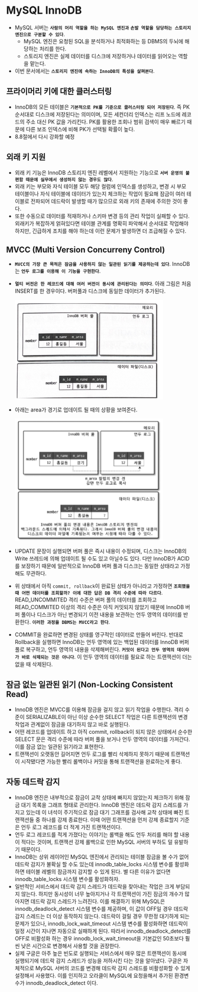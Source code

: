 # MySQL InnoDB

- MySQL 서버는 **`사람의 머리 역할을 하는 MySQL 엔진과`** **`손발 역할을 담당하는 스토리지 엔진으로 구분할 수 있다`**.
  - MySQL 엔진은 요청된 SQL을 분석하거나 최적화하는 등 DBMS의 두뇌에 해당하는 처리를 한다.
  - 스토리지 엔진은 실제 데이터를 디스크에 저장하거나 데이터를 읽어오는 역할을 맡는다.
- 이번 문서에서는 **`스토리지 엔진에 속하는 InnoDB의 특성을 살펴본다`**.

## 프라이머리 키에 대한 클러스터링

- InnoDB의 모든 테이블은 **`기본적으로 PK를 기준으로 클러스터링 되어 저장된다`**. 즉 PK 순서대로 디스크에 저장된다는 의미이며, 모든 세컨더리 인덱스는 리프 노드에 레코드의 주소 대신 PK 값을 가리킨다. PK를 활용한 조회나 범위 검색이 매우 빠르기 때문에 다른 보조 인덱스에 비해 PK가 선택될 확률이 높다.
- 8.8절에서 다시 강화할 예정

## 외래 키 지원

- 외래 키 기능은 InnoDB 스토리지 엔진 레벨에서 지원하는 기능으로 **`서버 운영의 불편함 때문에 실무에서 생성하지 않는 경우도 많다`**.
- 외래 키는 부모와 자식 테이블 모두 해당 컬럼에 인덱스를 생성하고, 변경 시 부모 테이블이나 자식 테이블에 데이터가 있는지 체크하는 작업이 필요해 잠금이 여러 테이블로 전파되어 데드락이 발생할 때가 많으므로 외래 키의 존재에 주의한 것이 좋다.
- 또한 수동으로 데이터를 적재하거나 스키마 변경 등의 관리 작업이 실패할 수 있다. 외래키가 복잡하게 얽혀있다면 테이블 관계를 명확히 파악해서 순서대로 작업해야 하지만, 긴급하게 조치를 해야 하는데 이런 문제가 발생하면 더 조급해질 수 있다.

## MVCC (Multi Version Concurreny Control)

- **`MVCC의 가장 큰 목적은 잠금을 사용하지 않는 일관된 읽기를 제공하는데 있다`**. InnoDB는 **`언두 로그를 이용해 이 기능을 구현한다`**.
- **`멀티 버전은 한 레코드에 대해 여러 버전이 동시에 관리된다는 의미다`**. 아래 그림은 처음 INSERT를 한 경우이다. 버퍼풀과 디스크에 동일한 데이터가 추가된다.

  <img src="https://github.com/programmer-sjk/TIL/blob/main/images/db/mvcc-step1.png" width="400">

- 아래는 area가 경기로 업데이트 될 때의 상황을 보여준다.

  <img src="https://github.com/programmer-sjk/TIL/blob/main/images/db/mvcc-step2.png" width="400">

- UPDATE 문장이 실행되면 버퍼 풀은 즉시 내용이 수정되며, 디스크는 InnoDB의 Write 쓰레드에 의해 업데이트 될 수도 있고 아닐수도 있다. 다만 InnoDB가 ACID를 보장하기 때문에 일반적으로 InnoDB 버퍼 풀과 디스크는 동일한 상태라고 가정해도 무관하다.
- 위 상태에서 아직 `commit, rollback`이 완료된 상태가 아니라고 가정하면 **`조회했을 때 어떤 데이터를 조회할까? 이에 대한 답은 DB 격리 수준에 따라 다르다`**. READ_UNCOMMITED 격리 수준은 버퍼 풀의 데이터를 조회하고 READ_COMMITED 이상의 격리 수준은 아직 커밋되지 않았기 때문에 InnoDB 버퍼 풀이나 디스크가 아닌 변경되기 이전 내용을 보관하는 언두 영역의 데이터를 반환한다. **`이러한 과정을 DBMS는 MVCC라고 한다`**.
- COMMIT을 완료하면 변경된 상태를 영구적인 데이터로 만들어 버린다. 반대로 Rollback을 실행하면 InnoDB는 언두 영역에 있는 백업된 데이터를 InnoDB 버퍼 풀로 복구하고, 언두 영역의 내용을 삭제해버린다. **`커밋이 된다고 언두 영역의 데이터가 바로 삭제되는 것은 아니다`**. 이 언두 영역의 데이터를 필요로 하는 트랜잭션이 더는 없을 때 삭제된다.

## 잠금 없는 일관된 읽기 (Non-Locking Consistent Read)

- InnoDB 엔진은 MVCC를 이용해 잠금을 걸지 않고 읽기 작업을 수행한다. 격리 수준이 SERIALIZABLE이 아닌 이상 순수한 SELECT 작업은 다른 트랜잭션의 변경 작업과 관계없이 잠금을 대기하지 않고 바로 실행된다.
- 어떤 레코드를 업데이트 하고 아직 commit, rollback이 되지 않은 상태에서 순수한 SELECT 문은 격리 수준에 따라 버퍼 풀을 보거나 언두 영역의 데이터를 가져간다. 이를 잠금 없는 일관된 읽기라고 표현한다.
- 트랜잭션이 오랫동안 길어지면 언두 로그를 빨리 삭제하지 못하기 때문에 트랜잭션이 시작됐다면 가능한 빨리 롤백이나 커밋을 통해 트랜잭션을 완료하는게 좋다.

## 자동 데드락 감지

- InnoDB 엔진은 내부적으로 잠금이 교착 상태에 빠지지 않았는지 체크하기 위해 잠금 대기 목록을 그래프 형태로 관리한다. InnoDB 엔진은 데드락 감지 스레드를 가지고 있는데 이 녀석이 주기적으로 잠금 대기 그래프를 검사해 교착 상태에 빠진 트랜잭션들 중 하나를 강제 종료한다. 이때 어떤 트랜잭션을 먼저 강제 종료할지 기준은 언두 로그 레코드를 더 적게 가진 트랜잭션이다.
- 언두 로그 레코드를 적게 가졌다는 이야기는 롤백을 해도 언두 처리를 해야 할 내용이 적다는 것이며, 트랜잭션 강제 롤백으로 인한 MySQL 서버의 부하도 덜 유발하기 때문이다.
- InnoDB는 상위 레이어인 MySQL 엔진에서 관리되는 테이블 잠금을 볼 수가 없어 데드락 감지가 불확실 할 수도 있는데 innodb_table_locks 시스템 변수를 활성화하면 테이블 레벨의 잠금까지 감지할 수 있게 된다. 별 다른 이유가 없다면 innodb_table_locks 시스템 변수를 활성화하자.
- 일반적인 서비스에서 데드락 감지 스레드가 데드락을 찾아내는 작업은 크게 부담되지 않는다. 하지만 동시성이 너무 높아지거나 각 트랜잭션이 가진 잠금의 개수가 많아지면 데드락 감지 스레드가 느려진다. 이를 해결하기 위해 MySQL은 innodb_deadlock_detect 시스템 변수를 제공하며, 이 값이 OFF일 경우 데드락 감지 스레드는 더 이상 동작하지 않는다. 데드락이 걸릴 경우 무한정 대기하게 되는 문제가 있으나, innodb_lock_wait_timeout 시스템 변수를 활성화하면 데드락이 일정 시간이 지나면 자동으로 실패하게 된다. 따라서 innodb_deadlock_detect를 OFF로 비활성화 하는 경우 innodb_lock_wait_timeout을 기본값인 50초보다 훨씬 낮은 시간으로 변경해서 사용할 것을 권장한다.
- 실제 구글은 아주 높은 빈도로 실행되는 서비스에서 매우 많은 트랜잭션이 동시에 실행되기에 데드락 감지 스레드가 성능을 저하시킨 다는 것을 알아냈다. 구글은 자체적으로 MySQL 서버의 코드를 변경해 데드락 감지 스레드를 비활성화할 수 있게 설정해서 사용했다. 이를 인지하고 오라클이 MySQL에 요청을해서 추가된 환경변수가 innodb_deadlock_detect 이다.
